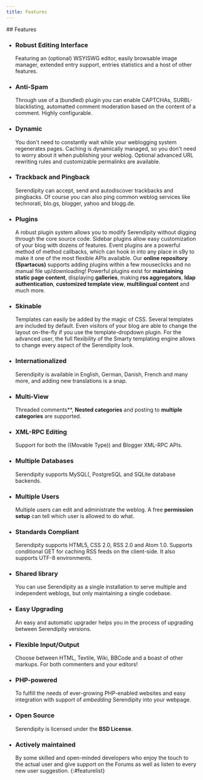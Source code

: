 ```yaml
---
title: Features
---
```


<section id="home-features" markdown="1">
## Features

* ### Robust Editing Interface
  Featuring an (optional) WSYISWG editor, easily browsable image manager, extended entry support, entries statistics and a host of other features.
* ### Anti-Spam
  Through use of a (bundled) plugin you can enable CAPTCHAs, SURBL-blacklisting, automatted comment moderation based on the content of a comment. Highly configurable.
* ### Dynamic
  You don't need to constantly wait while your weblogging system regenerates pages. Caching is dynamically managed, so you don't need to worry about it when publishing your weblog. Optional advanced URL rewriting rules and customizable permalinks are available.
* ### Trackback and Pingback
  Serendipity can accept, send and autodiscover trackbacks and pingbacks. Of course you can also ping common weblog services like technorati, blo.gs, blogger, yahoo and blogg.de.
* ### Plugins
  A robust plugin system allows you to modify Serendipity without digging through the core source code. Sidebar plugins allow easy customization of your blog with dozens of features. Event plugins are a powerful method of method callbacks, which can hook in into any place in s9y to make it one of the most flexible APIs available. Our **online repository (Spartacus)** supports adding plugins within a few mouseclicks and no manual file up/downloading! Powerful plugins exist for **maintaining static page content**, displaying **galleries**, making **rss aggregators**, **ldap authentication**, **customized template view**, **multilingual content** and much more.
* ### Skinable
  Templates can easily be added by the magic of CSS. Several templates are included by default. Even visitors of your blog are able to change the layout on-the-fly if you use the template-dropdown plugin. For the advanced user, the full flexibility of the Smarty templating engine allows to change every aspect of the Serendipity look.
* ### Internationalized
  Serendipity is available in English, German, Danish, French and many more, and adding new translations is a snap.
* ### Multi-View
  Threaded comments**, **Nested categories** and posting to **multiple categories** are supported.
* ### XML-RPC Editing
  Support for both the ((Movable Type)) and Blogger XML-RPC APIs.
* ### Multiple Databases
  Serendipity supports MySQL(, PostgreSQL and SQLite database backends.
* ### Multiple Users
  Multiple users can edit and administrate the weblog. A free **permission setup** can tell which user is allowed to do what.
* ### Standards Compliant
  Serendipity supports HTML5, CSS 2.0, RSS 2.0 and Atom 1.0. Supports conditional GET for caching RSS feeds on the client-side. It also supports UTF-8 environments.
* ### Shared library
  You can use Serendipity as a single installation to serve multiple and independent weblogs, but only maintaining a single codebase.
* ### Easy Upgrading
  An easy and automatic upgrader helps you in the process of upgrading between Serendipity versions.
* ### Flexible Input/Output
  Choose between HTML, Textile, Wiki, BBCode and a boast of other markups. For both commenters and your editors!
* ### PHP-powered
  To fulfill the needs of ever-growing PHP-enabled websites and easy integration with support of *embedding* Serendipity into your webpage.
* ### Open Source
  Serendipity is licensed under the **BSD License**.
* ### Actively maintained
  By some skilled and open-minded developers who enjoy the touch to the actual user and give support on the Forums as well as listen to every new user suggestion.
{:#featurelist}

</section>


